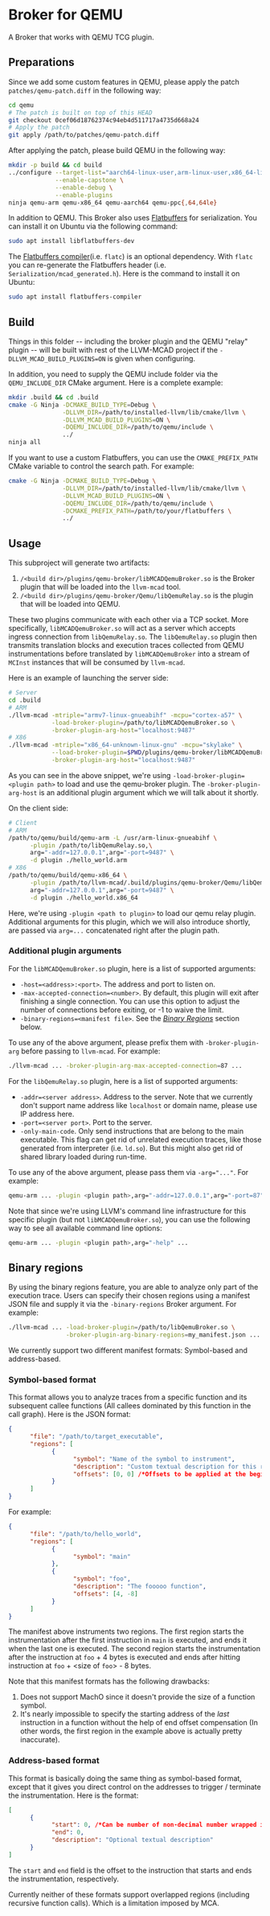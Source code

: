 # Broker for QEMU
A Broker that works with QEMU TCG plugin.
## Preparations
Since we add some custom features in QEMU, please apply the patch `patches/qemu-patch.diff` in the following way:
```bash
cd qemu
# The patch is built on top of this HEAD
git checkout 0cef06d18762374c94eb4d511717a4735d668a24
# Apply the patch
git apply /path/to/patches/qemu-patch.diff
```
After applying the patch, please build QEMU in the following way:
```bash
mkdir -p build && cd build
../configure --target-list="aarch64-linux-user,arm-linux-user,x86_64-linux-user,ppc64-linux-user,ppc64le-linux-user,ppc-linux-user" \
             --enable-capstone \
             --enable-debug \
             --enable-plugins
ninja qemu-arm qemu-x86_64 qemu-aarch64 qemu-ppc{,64,64le}
```
In addition to QEMU. This Broker also uses [Flatbuffers](https://google.github.io/flatbuffers) for serialization. You can install it on Ubuntu via the following command:
```bash
sudo apt install libflatbuffers-dev
```
The [Flatbuffers compiler](https://google.github.io/flatbuffers/flatbuffers_guide_using_schema_compiler.html)(i.e. `flatc`) is an optional dependency. With `flatc` you can re-generate the Flatbuffers header (i.e. `Serialization/mcad_generated.h`). Here is the command to install it on Ubuntu:
```bash
sudo apt install flatbuffers-compiler
```

## Build
Things in this folder -- including the broker plugin and the QEMU "relay" plugin -- will be built with rest of the LLVM-MCAD project if the `-DLLVM_MCAD_BUILD_PLUGINS=ON` is given when configuring.

In addition, you need to supply the QEMU include folder via the `QEMU_INCLUDE_DIR` CMake argument. Here is a complete example:
```bash
mkdir .build && cd .build
cmake -G Ninja -DCMAKE_BUILD_TYPE=Debug \
               -DLLVM_DIR=/path/to/installed-llvm/lib/cmake/llvm \
               -DLLVM_MCAD_BUILD_PLUGINS=ON \
               -DQEMU_INCLUDE_DIR=/path/to/qemu/include \
               ../
ninja all
```
If you want to use a custom Flatbuffers, you can use the `CMAKE_PREFIX_PATH` CMake variable to control the search path. For example:
```bash
cmake -G Ninja -DCMAKE_BUILD_TYPE=Debug \
               -DLLVM_DIR=/path/to/installed-llvm/lib/cmake/llvm \
               -DLLVM_MCAD_BUILD_PLUGINS=ON \
               -DQEMU_INCLUDE_DIR=/path/to/qemu/include \
               -DCMAKE_PREFIX_PATH=/path/to/your/flatbuffers \
               ../
```

## Usage
This subproject will generate two artifacts:
 1. `/<build dir>/plugins/qemu-broker/libMCADQemuBroker.so` is the Broker plugin that will be loaded into the `llvm-mcad` tool.
 2. `/<build dir>/plugins/qemu-broker/Qemu/libQemuRelay.so` is the plugin that will be loaded into QEMU.

These two plugins communicate with each other via a TCP socket. More specifically, `libMCADQemuBroker.so` will act as a server which accepts ingress connection from `libQemuRelay.so`. The `libQemuRelay.so` plugin then transmits translation blocks and execution traces collected from QEMU instrumentations before translated by `libMCADQemuBroker` into a stream of `MCInst` instances that will be consumed by `llvm-mcad`.

Here is an example of launching the server side:
```bash
# Server
cd .build
# ARM
./llvm-mcad -mtriple="armv7-linux-gnueabihf" -mcpu="cortex-a57" \
            -load-broker-plugin=/path/to/libMCADQemuBroker.so \
            -broker-plugin-arg-host="localhost:9487"
# X86
./llvm-mcad -mtriple="x86_64-unknown-linux-gnu" -mcpu="skylake" \
            --load-broker-plugin=$PWD/plugins/qemu-broker/libMCADQemuBroker.so \
            -broker-plugin-arg-host="localhost:9487"
```
As you can see in the above snippet, we're using `-load-broker-plugin=<plugin path>` to load and use the qemu-broker plugin. The `-broker-plugin-arg-host` is an additional plugin argument which we will talk about it shortly.

On the client side:
```bash
# Client
# ARM
/path/to/qemu/build/qemu-arm -L /usr/arm-linux-gnueabihf \
      -plugin /path/to/libQemuRelay.so,\
      arg="-addr=127.0.0.1",arg="-port=9487" \
      -d plugin ./hello_world.arm
# X86
/path/to/qemu/build/qemu-x86_64 \
      -plugin /path/to/llvm-mcad/.build/plugins/qemu-broker/Qemu/libQemuRelay.so,\
      arg="-addr=127.0.0.1",arg="-port=9487" \
      -d plugin ./hello_world.x86_64
```
Here, we're using `-plugin <path to plugin>` to load our qemu relay plugin. Additional arguments for this plugin, which we will also introduce shortly, are passed via `arg=...` concatenated right after the plugin path.

### Additional plugin arguments
For the `libMCADQemuBroker.so` plugin, here is a list of supported arguments:
 - `-host=<address>:<port>`. The address and port to listen on.
 - `-max-accepted-connection=<number>`. By default, this plugin will exit after finishing a single connection. You can use this option to adjust the number of connections before exiting, or -1 to waive the limit.
 - `-binary-regions=<manifest file>`. See the [_Binary Regions_](#binary-regions) section below.

To use any of the above argument, please prefix them with `-broker-plugin-arg` before passing to `llvm-mcad`. For example:
```bash
./llvm-mcad ... -broker-plugin-arg-max-accepted-connection=87 ...
```

For the `libQemuRelay.so` plugin, here is a list of supported arguments:
 - `-addr=<server address>`. Address to the server. Note that we currently don't support name address like `localhost` or domain name, please use IP address here.
 - `-port=<server port>`. Port to the server.
 - `-only-main-code`. Only send instructions that are belong to the main executable. This flag can get rid of unrelated execution traces, like those generated from interpreter (i.e. `ld.so`). But this might also get rid of shared library loaded during run-time.

To use any of the above argument, please pass them via `-arg="..."`. For example:
```bash
qemu-arm ... -plugin <plugin path>,arg="-addr=127.0.0.1",arg="-port=87" ...
```
Note that since we're using LLVM's command line infrastructure for this specific plugin (but not `libMCADQemuBroker.so`), you can use the following way to see all available command line options:
```bash
qemu-arm ... -plugin <plugin path>,arg="-help" ...
```

## Binary regions
By using the binary regions feature, you are able to analyze only part of the execution trace. Users can specify their chosen regions using a manifest JSON file and supply it via the `-binary-regions` Broker argument. For example:
```bash
./llvm-mcad ... -load-broker-plugin=/path/to/libQemuBroker.so \
                -broker-plugin-arg-binary-regions=my_manifest.json ...
```
We currently support two different manifest formats: Symbol-based and address-based.

### Symbol-based format
This format allows you to analyze traces from a specific function and its subsequent callee functions (All callees dominated by this function in the call graph). Here is the JSON format:
```json
{
      "file": "/path/to/target_executable",
      "regions": [
            {
                  "symbol": "Name of the symbol to instrument",
                  "description": "Custom textual description for this region (optional)",
                  "offsets": [0, 0] /*Offsets to be applied at the beginning / end of the region (optional)*/
            }
      ]
}
```
For example:
```json
{
      "file": "/path/to/hello_world",
      "regions": [
            {
                  "symbol": "main"
            },
            {
                  "symbol": "foo",
                  "description": "The fooooo function",
                  "offsets": [4, -8]
            }
      ]
}
```
The manifest above instruments two regions. The first region starts the instrumentation after the first instruction in `main` is executed, and ends it when the last one is executed. The second region starts the instrumentation after the instruction at `foo` + 4 bytes is executed and ends after hitting instruction at `foo` + \<size of `foo`\> - 8 bytes.

Note that this manifest formats has the following drawbacks:
 1. Does not support MachO since it doesn't provide the size of a function symbol.
 2. It's nearly impossible to specify the starting address of the _last_ instruction in a function without the help of end offset compensation (In other words, the first region in the example above is actually pretty inaccurate).

### Address-based format
This format is basically doing the same thing as symbol-based format, except that it gives you direct control on the addresses to trigger / terminate the instrumentation. Here is the format:
```json
[
      {
            "start": 0, /*Can be number of non-decimal number wrapped in a string*/
            "end": 0,
            "description": "Optional textual description"
      }
]
```
The `start` and `end` field is the offset to the instruction that starts and ends the instrumentation, respectively.


Currently neither of these formats support overlapped regions (including recursive function calls). Which is a limitation imposed by MCA.